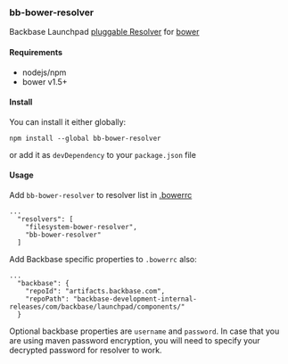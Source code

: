 ### bb-bower-resolver

Backbase Launchpad [pluggable Resolver](http://bower.io/docs/pluggable-resolvers/) for [bower](http://bower.io)

#### Requirements

* nodejs/npm
* bower v1.5+

#### Install

You can install it either globally:

```
npm install --global bb-bower-resolver
```

or add it as `devDependency` to your `package.json` file

#### Usage

Add `bb-bower-resolver` to resolver list in [.bowerrc](http://bower.io/docs/config/)

```
...
  "resolvers": [
    "filesystem-bower-resolver",
    "bb-bower-resolver"
  ]
```

Add Backbase specific properties to `.bowerrc` also:

```
...
  "backbase": {
    "repoId": "artifacts.backbase.com",
    "repoPath": "backbase-development-internal-releases/com/backbase/launchpad/components/"
  }
```

Optional backbase properties are `username` and `password`. 
In case that you are using maven password encryption, you will need to specify your decrypted password for resolver to work.
